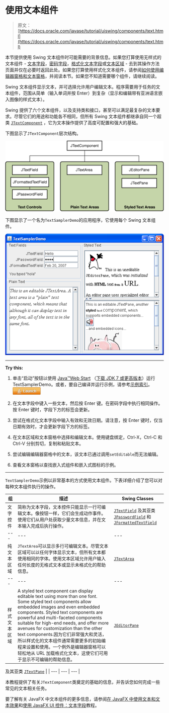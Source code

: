 # 使用文本组件

> 原文： [https://docs.oracle.com/javase/tutorial/uiswing/components/text.html](https://docs.oracle.com/javase/tutorial/uiswing/components/text.html)

本节提供使用 Swing 文本组件时可能需要的背景信息。如果您打算使用无样式的文本组件 - [文本字段](textfield.html)，[密码字段](passwordfield.html)，[格式化文本字段](formattedtextfield.html)或[文本区域](textarea.html) - 去到其操作方法页面并仅在必要时返回此处。如果您打算使用样式化文本组件，请参阅[如何使用编辑器窗格和文本窗格](editorpane.html)，并阅读本节。如果您不知道需要哪个组件，请继续阅读。

Swing 文本组件显示文本，并可选择允许用户编辑文本。程序需要用于任务的文本组件，范围从简单（输入单词并按 Enter）到复杂（显示和编辑带有亚洲语言嵌入图像的样式文本）。

Swing 提供了六个文本组件，以及支持类和接口，甚至可以满足最复杂的文本要求。尽管它们的用途和功能各不相同，但所有 Swing 文本组件都继承自同一个超类 [`JTextComponent`](https://docs.oracle.com/javase/8/docs/api/javax/swing/text/JTextComponent.html) ，它为文本操作提供了高度可配置和强大的基础。

下图显示了`JTextComponent`层次结构。

![Swing's hierarchy of text components](img/d7cedf607dfe75c45c90e143abec042a.jpg)

下图显示了一个名为`TextSamplerDemo`的应用程序，它使用每个 Swing 文本组件。

![An application that provides a sample of each Swing text component](img/53a15966ce4b1b9831354a10bee51eb4.jpg)

* * *

**Try this:** 

1.  单击“启动”按钮以使用 [Java™Web Start](http://www.oracle.com/technetwork/java/javase/javawebstart/index.html) （[下载 JDK 7 或更高版本](http://www.oracle.com/technetwork/java/javase/downloads/index.html)）运行 TextSamplerDemo。或者，要自己编译并运行示例，请参考[示例索引](../examples/components/index.html#TextSamplerDemo)。 [![Launches the TextSamplerDemo Application](img/4707a69a17729d71c56b2bdbbb4cc61c.jpg)](https://docs.oracle.com/javase/tutorialJWS/samples/uiswing/TextSamplerDemoProject/TextSamplerDemo.jnlp) 

2.  在文本字段中键入一些文本，然后按 Enter 键。在密码字段中执行相同操作。按 Enter 键时，字段下方的标签会更新。
3.  尝试在格式化文本字段中输入有效和无效日期。请注意，按 Enter 键时，仅当日期有效时，才会更新字段下方的标签。
4.  在文本区域和文本窗格中选择和编辑文本。使用键盘绑定，Ctrl-X，Ctrl-C 和 Ctrl-V 分别剪切，复制和粘贴文本。
5.  尝试编辑编辑器窗格中的文本，该文本已通过调用`setEditable`而无法编辑。
6.  查看文本窗格以查找嵌入式组件和嵌入式图标的示例。

* * *

`TextSamplerDemo`示例以非常基本的方式使用文本组件。下表详细介绍了您可以对每种文本组件执行的操作。

| 组 | 描述 | Swing Classes |
| --- | --- | --- |
| 文字控件 | 简称为文本字段，文本控件只能显示一行可编辑文本。像按钮一样，它们会生成动作事件。使用它们从用户处获取少量文本信息，并在文本输入完成后执行操作。 | [`JTextField`](https://docs.oracle.com/javase/8/docs/api/javax/swing/JTextField.html) 及其亚类 [`JPasswordField`](https://docs.oracle.com/javase/8/docs/api/javax/swing/JPasswordField.html) 和 [`JFormattedTextField`](https://docs.oracle.com/javase/8/docs/api/javax/swing/JFormattedTextField.html) |
| --- | --- | --- |
| 纯文本区域 | `JTextArea`可以显示多行可编辑文本。尽管文本区域可以以任何字体显示文本，但所有文本都使用相同的字体。使用文本区域允许用户输入任何长度的无格式文本或显示未格式化的帮助信息。 | [`JTextArea`](https://docs.oracle.com/javase/8/docs/api/javax/swing/JTextArea.html) |
| --- | --- | --- |
| 样式文本区域 | A styled text component can display editable text using more than one font. Some styled text components allow embedded images and even embedded components. Styled text components are powerful and multi-faceted components suitable for high-end needs, and offer more avenues for customization than the other text components.因为它们非常强大和灵活，所以样式化的文本组件通常需要更多的初始编程来设置和使用。一个例外是编辑器窗格可以轻松地从 URL 加载格式化文本，这使它们可用于显示不可编辑的帮助信息。 | [`JEditorPane`](https://docs.oracle.com/javase/8/docs/api/javax/swing/JEditorPane.html)
及其亚类
[`JTextPane`](https://docs.oracle.com/javase/8/docs/api/javax/swing/JTextPane.html) |
| --- | --- | --- |

本教程提供了有关`JTextComponent`类奠定的基础的信息，并告诉您如何完成一些常见的文本相关任务。

要了解有关 JavaFX 中文本组件的更多信息，请参阅[在 JavaFX 中使用文本和文本效果](https://docs.oracle.com/javase/8/javafx/user-interface-tutorial/text.htm)和[使用 JavaFX UI 控件：文本字段](https://docs.oracle.com/javase/8/javafx/user-interface-tutorial/text-field.htm)教程。